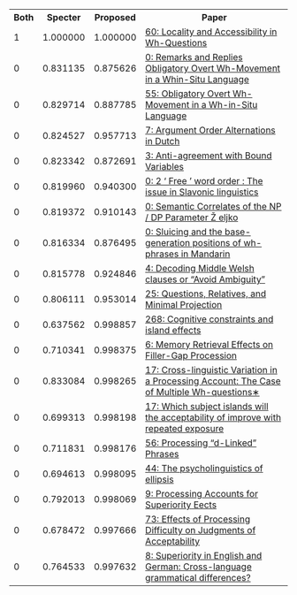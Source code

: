 <html><table><tr>
<th>Both</th>
<th>Specter</th>
<th>Proposed</th>
<th>Paper</th>
</tr>
<tr>
<td>1</td>
<td>1.000000</td>
<td>1.000000</td>
<td><a href="https://www.semanticscholar.org/paper/1cbd970db2edad8d59d405a323e3e1d7608c5358">60: Locality and Accessibility in Wh-Questions</a></td>
</tr>
<tr>
<td>0</td>
<td>0.831135</td>
<td>0.875626</td>
<td><a href="https://www.semanticscholar.org/paper/e1ae4d1e926f392e54768f8ce167a966794cfc9c">0: Remarks and Replies Obligatory Overt Wh-Movement in a Whin-Situ Language</a></td>
</tr>
<tr>
<td>0</td>
<td>0.829714</td>
<td>0.887785</td>
<td><a href="https://www.semanticscholar.org/paper/3180ff3bad6874644e2ab698ac5de0f9880e4e26">55: Obligatory Overt Wh-Movement in a Wh-in-Situ Language</a></td>
</tr>
<tr>
<td>0</td>
<td>0.824527</td>
<td>0.957713</td>
<td><a href="https://www.semanticscholar.org/paper/28c4170e69273317af26327ec5c7a1bbe537b91d">7: Argument Order Alternations in Dutch</a></td>
</tr>
<tr>
<td>0</td>
<td>0.823342</td>
<td>0.872691</td>
<td><a href="https://www.semanticscholar.org/paper/1bca97c7a43870060caa1d8be4d42d0933ab98cb">3: Anti-agreement with Bound Variables</a></td>
</tr>
<tr>
<td>0</td>
<td>0.819960</td>
<td>0.940300</td>
<td><a href="https://www.semanticscholar.org/paper/566a0bc53d2eb62fadc4896c74649cf103fd7cf0">0: 2 ‘ Free ’ word order : The issue in Slavonic linguistics</a></td>
</tr>
<tr>
<td>0</td>
<td>0.819372</td>
<td>0.910143</td>
<td><a href="https://www.semanticscholar.org/paper/9925b23c5fb939903e026a8b8b6e2088b8c5b541">0: Semantic Correlates of the NP / DP Parameter Ž eljko</a></td>
</tr>
<tr>
<td>0</td>
<td>0.816334</td>
<td>0.876495</td>
<td><a href="https://www.semanticscholar.org/paper/0f209f4404236ab05008d4cddf19890615c29d0c">0: Sluicing and the base- generation positions of wh- phrases in Mandarin</a></td>
</tr>
<tr>
<td>0</td>
<td>0.815778</td>
<td>0.924846</td>
<td><a href="https://www.semanticscholar.org/paper/2a29b98d8a3b7b324b6a57957f86e1d397073347">4: Decoding Middle Welsh clauses or “Avoid Ambiguity”</a></td>
</tr>
<tr>
<td>0</td>
<td>0.806111</td>
<td>0.953014</td>
<td><a href="https://www.semanticscholar.org/paper/d4559db30957f52c088a9611b91556d9a1dda811">25: Questions, Relatives, and Minimal Projection</a></td>
</tr>
<tr>
<td>0</td>
<td>0.637562</td>
<td>0.998857</td>
<td><a href="https://www.semanticscholar.org/paper/59dcab77eab33222284cacd9910bf746f6871a3d">268: Cognitive constraints and island effects</a></td>
</tr>
<tr>
<td>0</td>
<td>0.710341</td>
<td>0.998375</td>
<td><a href="https://www.semanticscholar.org/paper/2c557ef4474ee3b4f8649410cbc7448f7ff96e99">6: Memory Retrieval Effects on Filler-Gap Procession</a></td>
</tr>
<tr>
<td>0</td>
<td>0.833084</td>
<td>0.998265</td>
<td><a href="https://www.semanticscholar.org/paper/df696bf1f07fbc8909527ecdf93a12de4dab1bbd">17: Cross-linguistic Variation in a Processing Account: The Case of Multiple Wh-questions∗</a></td>
</tr>
<tr>
<td>0</td>
<td>0.699313</td>
<td>0.998198</td>
<td><a href="https://www.semanticscholar.org/paper/1071ab8158eb49865fe622fd99ce2b94a823fad5">17: Which subject islands will the acceptability of improve with repeated exposure</a></td>
</tr>
<tr>
<td>0</td>
<td>0.711831</td>
<td>0.998176</td>
<td><a href="https://www.semanticscholar.org/paper/8ff1992f81ee0c32c22b06af56dfb2dd66b65d04">56: Processing “d-Linked” Phrases</a></td>
</tr>
<tr>
<td>0</td>
<td>0.694613</td>
<td>0.998095</td>
<td><a href="https://www.semanticscholar.org/paper/20ad06c1e2eaecd6c5f0be27afb44956500dafc1">44: The psycholinguistics of ellipsis</a></td>
</tr>
<tr>
<td>0</td>
<td>0.792013</td>
<td>0.998069</td>
<td><a href="https://www.semanticscholar.org/paper/1746420053738e47c47e2eaf1bf91df5ea328970">9: Processing Accounts for Superiority Eects</a></td>
</tr>
<tr>
<td>0</td>
<td>0.678472</td>
<td>0.997666</td>
<td><a href="https://www.semanticscholar.org/paper/b9fa8713f89003676c8a84e9b45c1304ff073478">73: Effects of Processing Difficulty on Judgments of Acceptability</a></td>
</tr>
<tr>
<td>0</td>
<td>0.764533</td>
<td>0.997632</td>
<td><a href="https://www.semanticscholar.org/paper/43350e9d2b48d80455f10b3ad3b975510c685da1">8: Superiority in English and German: Cross-language grammatical differences?</a></td>
</tr>
</table></html>
